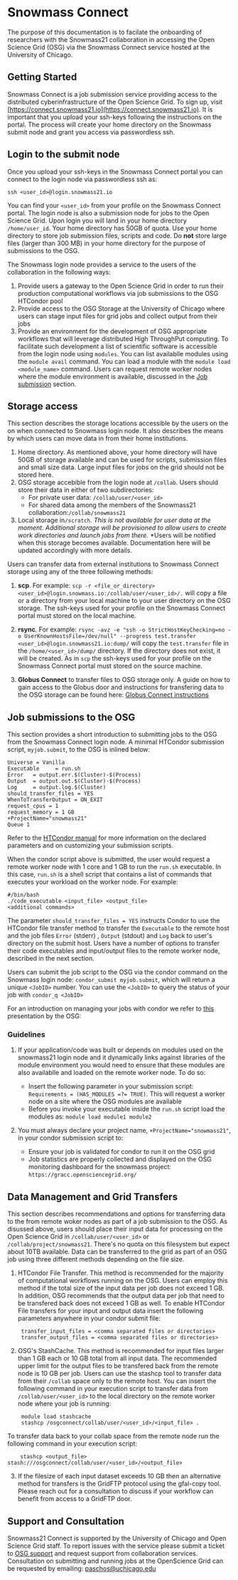 # Snowmass Connect

The purpose of this documentation is to facilate the onboarding of researchers with the Snowmass21 collaboration in accessing
the Open Science Grid (OSG) via the Snowmass Connect service hosted at the University of Chicago.
  
## Getting Started

Snowmass Connect is a job submission service providing access to the distributed cyberinfrastructure of the Open Science Grid. To sign up, visit [https://connect.snowmass21.io](https://connect.snowmass21.io). It is important that you upload your ssh-keys following the instructions on the portal. The process will create your
home directory on the Snowmass submit node and grant you access via passwordless ssh.

## Login to the submit node

Once you upload your ssh-keys in the Snowmass Connect portal you can connect to the login node via passwordless ssh as:

`ssh <user_id>@login.snowmass21.io` 

You can find your `<user_id>` from your profile on the Snowmass Connect portal. 
The login node is also a submission node for jobs to the Open Science Grid. Upon login you will land in your home directory `/home/user_id`. Your home 
directory has 50GB of quota. Use your home directory to store job submission files, scripts and code. Do **not** store large files (larger than 300 MB) in your home directory for the purpose of submissions to the OSG. 

The Snowmass login node provides a service to the users of the collaboration in the following ways:

1. Provide users a gateway to the Open Science Grid in order to 
run their production computational workflows via job submissions to the OSG HTCondor pool
2. Provide access to the OSG Storage at the University of Chicago where users can stage input files for grid jobs and collect
output from their jobs
3. Provide an environment for the development of OSG appropriate workflows that will leverage distributed High ThroughPut 
computing. To facilitate such development a list of scientific software is accessible from the login node using `modules`. You can list availablle 
modules using the `module avail` command. You can load a module with the `module load <module_name>` command. Users can request remote worker
nodes where the module environment is available, discussed in the [Job submission](#Job-submissions-to-the-OSG) section.


## Storage access

This section describes the storage locations accessible by the users on the on when connected to Snowmass login node. It also describes the means by which
users can move data in from their home institutions.

1. Home directory. As mentioned above, your home directory will have 50GB of storage  available and can
be used for scripts, submission files and small size data. Large input files for jobs on the grid should not be stored here.
2. OSG storage accebible from the login node at `/collab`. Users should store their 
data in either of two subdirectories:  
    * For private user data: `/collab/user/<user_id>`  
    * For shared data among the members of the Snowmass21 collaboration:`/collab/snowmass21`
3. Local storage in`/scratch`. *This is not available for user data at the moment. Additional storage will be*
*provisioned to allow users to create work directories and launch jobs from there.*
*Users will be notified when this storage becomes available. Documentation here will be updated accordingly with more details.

Users can transfer data from external institutions to Snowmass Connect storage using any of the three following methods:

1. **scp**. For example: `scp -r <file_or_directory> <user_id>@login.snowmass.io:/collab/user/<user_id>/.` will copy a file or a directory
from your local machine to your user directory on the OSG storage. The ssh-keys used for your profile on the Snowmass Connect portal 
must stored on the local machine.

2. **rsync**. For example: `rsync -avz -e "ssh -o StrictHostKeyChecking=no -o UserKnownHostsFile=/dev/null" --progress test.transfer <user_id>@login.snowmass21.io:dump/` will copy the `test.transfer` file in the `/home/<user_id>/dump/` directory. If the directory 
does not exist, it will be created. As in `scp` the ssh-keys used for your profile on the Snowmass Connect portal 
must stored on the source machine.

3. **Globus Connect** to transfer files to OSG storage only. A guide on how to gain access to the Globus door and instructions for transfering 
data to the OSG storage can be found here: [Globus Connect instructions](globus.md)

 
## Job submissions to the OSG

This section provides a short introduction to submitting jobs to the OSG from the Snowmass Connect login node. 
A minimal HTCondor submission script, `myjob.submit`, to the OSG is inlined below:

    Universe = Vanilla
    Executable     = run.sh
    Error   = output.err.$(Cluster)-$(Process)
    Output  = output.out.$(Cluster)-$(Process)
    Log     = output.log.$(Cluster)
    should_transfer_files = YES
    WhenToTransferOutput = ON_EXIT
    request_cpus = 1
    request_memory = 1 GB
    +ProjectName="snowmass21"
    Queue 1

Refer to the [HTCondor manual](https://htcondor.readthedocs.io/en/stable/users-manual/index.html) for more information on the declared parameters and on customizing your submission scripts.

When the condor script above is submitted, the user would request a remote worker node with 1 core and 1 GB to run the `run.sh` executable. In this case, `run.sh` is a shell script that contains a list of commands that executes your workload on the worker node.  For example: 

    #/bin/bash
    ./code_executable <input_file> <output_file>
    <additional commands>

The parameter `should_transfer_files = YES` instructs Condor to use the HTCondor file transfer 
method to transfer the `Executable` to the remote host and the job files `Error` (stderr) , `Output` (stdout) and `Log` 
back to user's directory on the submit host. Users have a number of options to transfer
their code executables and input/output files to the remote worker node, described in the next section.

Users can submit the job script to the OSG via the condor command on the Snowmass login node: 
`condor_submit myjob.submit`, which will return a unique `<JobID>` number. 
You can use the `<JobID>` to query the status of your job with `condor_q <JobID>`

For an introduction on managing your jobs with condor we refer to [this](https://opensciencegrid.org/user-school-2019/#materials/day1/files/osgus19-day1-part1-intro-to-htc.pdf) presentation by the OSG:

###  Guidelines

1. If your application/code was built or depends on modules used on the snowmass21 login node and it dynamically links against libraries of the module environment you would need to ensure that these modules are also availablle and loaded on the remote worker node. To do so:
    * Insert the following parameter in your submission script: `Requirements = (HAS_MODULES =?= TRUE)`. This will request a worker node on a site where the OSG modules are available
    * Before you invoke your executable inside the `run.sh` script load the modules as: `module load module1 module2`
  
2. You must always declare your project name, `+ProjectName="snowmass21"`, in your condor submission script to:
    * Ensure your job is validated for condor to run it on the OSG grid
    * Job statistics are properly collected and displayed on the OSG monitoring dashboard for the snowmass project: `https://gracc.opensciencegrid.org/`

## Data Management and Grid Transfers

This section describes recommendations and options for transferring data to the from remote woker nodes as part of a job submission to the OSG.
As disussed above, users should place their input data for processing on the Open Science Grid in `/collab/user/<user_id>` or `/collab/project/snowmass21`. There's no quota on this filesystem but expect about 10TB available. Data can be transferred to the grid as part of an OSG job using three different methods depending on the file size.

1. HTCondor File Transfer. This method is recommended for the majority of computational workflows running on the OSG. Users can employ this method if the total size of the input data per job does not exceed 1 GB. In addition, OSG recommends that the output data per job that need to be transfered back does not exceed 1 GB as well. To enable HTCondor File transfers for your input and output data insert the following parameters anywhere in your condor submit file:

        transfer_input_files = <comma separated files or directories>
        transfer_output_files = <comma separated files or directories>

2. OSG's StashCache. This method is recommended for input files larger than 1 GB each or 10 GB total from all input data. The recommended upper limit for the output files to be transfered back from the remote node is 10 GB per job. Users can use the stashcp tool to transfer data from their `/collab` space only to the remote host. You can insert the following command in your execution script to transfer data from `/collab/user/<user_id>` to the local
directory on the remote worker node where your job is running: 

        module load stashcache
        stashcp /osgconnect/collab/user/<user_id>/<input_file> .
To transfer data back to your collab space from the remote node run the following command in your execution script:

        stashcp <output_file> stash:///osgconnect/collab/user/<user_id>/<output_file>
        
3. If the filesize of each input dataset exceeds 10 GB then an alternative method for transfers is the GridFTP protocol using the gfal-copy tool. Please reach out 
for a consultation to discuss if your workflow can benefit from access to a GridFTP door. 

## Support and Consultation

Snowmass21 Connect is supported by the University of Chicago and Open Science Grid staff. To report issues with the service please submit a ticket to
[OSG support](support@opensciencegrid.org) and request support from collaboration services. Consultation on submitting and running jobs at the OpenScience Grid
can be requested by emailing: [paschos@uchicago.edu](paschos@uchicago.edu)
